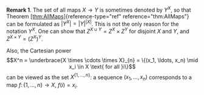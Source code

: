 **Remark 1**. The set of all maps $X \to Y$ is sometimes denoted by
$Y^X$, so that Theorem
[\[thm:AllMaps\]](#thm:AllMaps){reference-type="ref"
reference="thm:AllMaps"} can be formulated as
$\left|Y^X\right| = |Y|^{|X|}$. This is not the only reason for the
notation $Y^X$. One can show that $Z^{X \cup Y} = Z^X \times Z^Y$ for
disjoint $X$ and $Y$, and $Z^{X \times Y} = (Z^X)^Y$.

Also, the Cartesian power
$$X^n = \underbrace{X \times \cdots \times X}_{n} = \{(x_1, \ldots, x_n) \mid x_i \in X \text{ for all }i\}$$
can be viewed as the set $X^{\{1, \ldots, n\}}$: a sequence
$(x_1, \ldots, x_n)$ corresponds to a map
$f \colon \{1, \ldots, n\} \to X$, $f(i) = x_i$.
